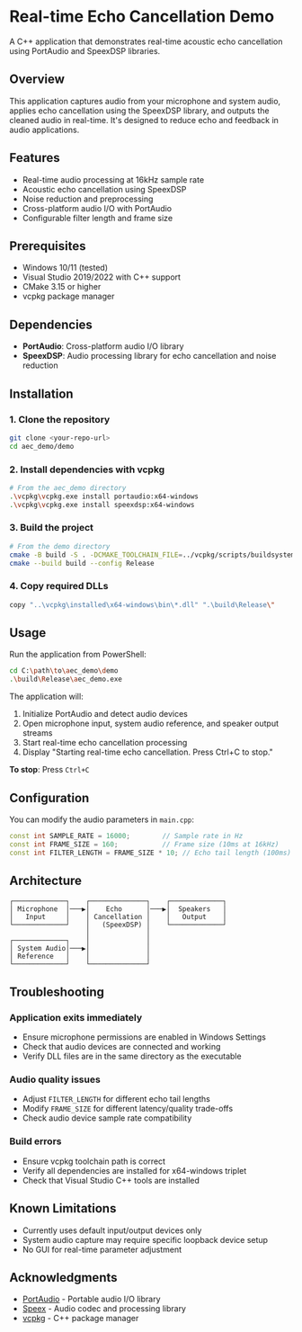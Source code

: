 # Real-time Echo Cancellation Demo

A C++ application that demonstrates real-time acoustic echo cancellation using PortAudio and SpeexDSP libraries.

## Overview

This application captures audio from your microphone and system audio, applies echo cancellation using the SpeexDSP library, and outputs the cleaned audio in real-time. It's designed to reduce echo and feedback in audio applications.

## Features

- Real-time audio processing at 16kHz sample rate
- Acoustic echo cancellation using SpeexDSP
- Noise reduction and preprocessing
- Cross-platform audio I/O with PortAudio
- Configurable filter length and frame size

## Prerequisites

- Windows 10/11 (tested)
- Visual Studio 2019/2022 with C++ support
- CMake 3.15 or higher
- vcpkg package manager

## Dependencies

- **PortAudio**: Cross-platform audio I/O library
- **SpeexDSP**: Audio processing library for echo cancellation and noise reduction

## Installation

### 1. Clone the repository
```bash
git clone <your-repo-url>
cd aec_demo/demo
```

### 2. Install dependencies with vcpkg
```bash
# From the aec_demo directory
.\vcpkg\vcpkg.exe install portaudio:x64-windows
.\vcpkg\vcpkg.exe install speexdsp:x64-windows
```

### 3. Build the project
```bash
# From the demo directory
cmake -B build -S . -DCMAKE_TOOLCHAIN_FILE=../vcpkg/scripts/buildsystems/vcpkg.cmake
cmake --build build --config Release
```

### 4. Copy required DLLs
```bash
copy "..\vcpkg\installed\x64-windows\bin\*.dll" ".\build\Release\"
```

## Usage

Run the application from PowerShell:
```bash
cd C:\path\to\aec_demo\demo
.\build\Release\aec_demo.exe
```

The application will:
1. Initialize PortAudio and detect audio devices
2. Open microphone input, system audio reference, and speaker output streams
3. Start real-time echo cancellation processing
4. Display "Starting real-time echo cancellation. Press Ctrl+C to stop."

**To stop**: Press `Ctrl+C`

## Configuration

You can modify the audio parameters in `main.cpp`:

```cpp
const int SAMPLE_RATE = 16000;        // Sample rate in Hz
const int FRAME_SIZE = 160;           // Frame size (10ms at 16kHz)
const int FILTER_LENGTH = FRAME_SIZE * 10; // Echo tail length (100ms)
```

## Architecture

```
┌─────────────┐    ┌──────────────┐    ┌─────────────┐
│ Microphone  │───▶│    Echo      │───▶│  Speakers   │
│   Input     │    │ Cancellation │    │   Output    │
└─────────────┘    │   (SpeexDSP) │    └─────────────┘
                   │              │
┌─────────────┐    │              │
│ System Audio│───▶│              │
│ Reference   │    │              │
└─────────────┘    └──────────────┘
```


## Troubleshooting

### Application exits immediately
- Ensure microphone permissions are enabled in Windows Settings
- Check that audio devices are connected and working
- Verify DLL files are in the same directory as the executable

### Audio quality issues
- Adjust `FILTER_LENGTH` for different echo tail lengths
- Modify `FRAME_SIZE` for different latency/quality trade-offs
- Check audio device sample rate compatibility

### Build errors
- Ensure vcpkg toolchain path is correct
- Verify all dependencies are installed for x64-windows triplet
- Check that Visual Studio C++ tools are installed

## Known Limitations

- Currently uses default input/output devices only
- System audio capture may require specific loopback device setup
- No GUI for real-time parameter adjustment

## Acknowledgments

- [PortAudio](http://www.portaudio.com/) - Portable audio I/O library
- [Speex](https://www.speex.org/) - Audio codec and processing library
- [vcpkg](https://github.com/Microsoft/vcpkg) - C++ package manager
